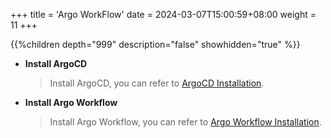 +++
title = 'Argo WorkFlow'
date = 2024-03-07T15:00:59+08:00
weight = 11
+++

{{%children depth="999" description="false" showhidden="true" %}}

- **Install ArgoCD** 
    > Install ArgoCD, you can refer to [ArgoCD Installation](Software/CICD/ArgoCD/index.md).
- **Install Argo Workflow** 
    > Install Argo Workflow, you can refer to [Argo Workflow Installation](Software/CICD/ArgoWorkflow/index.md).